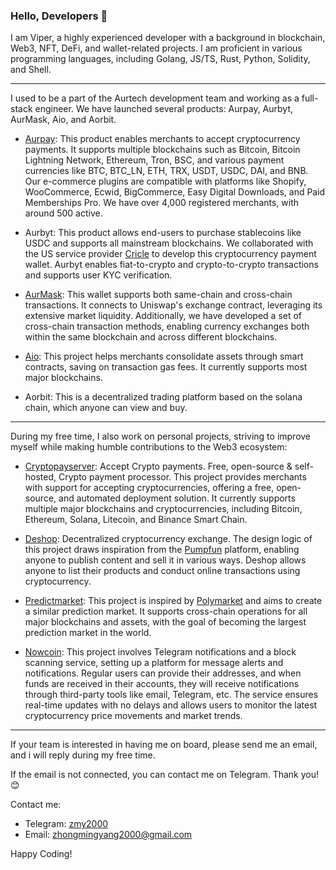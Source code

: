 ### Hello, Developers 👋

I am Viper, a highly experienced developer with a background in blockchain, Web3, NFT, DeFi, and wallet-related projects. I am proficient in various programming languages, including Golang, JS/TS, Rust, Python, Solidity, and Shell.

---

I used to be a part of the Aurtech development team and working as a full-stack engineer. We have launched several products: Aurpay, Aurbyt, AurMask, Aio, and Aorbit.

- [Aurpay](https://aurpay.net): This product enables merchants to accept cryptocurrency payments. It supports multiple blockchains such as Bitcoin, Bitcoin Lightning Network, Ethereum, Tron, BSC, and various payment currencies like BTC, BTC_LN, ETH, TRX, USDT, USDC, DAI, and BNB. Our e-commerce plugins are compatible with platforms like Shopify, WooCommerce, Ecwid, BigCommerce, Easy Digital Downloads, and Paid Memberships Pro. We have over 4,000 registered merchants, with around 500 active.

- Aurbyt: This product allows end-users to purchase stablecoins like USDC and supports all mainstream blockchains. We collaborated with the US service provider [Cricle](https://www.circle.com/en/usdc) to develop this cryptocurrency payment wallet. Aurbyt enables fiat-to-crypto and crypto-to-crypto transactions and supports user KYC verification.

- [AurMask](https://aurmask.net/): This wallet supports both same-chain and cross-chain transactions. It connects to Uniswap's exchange contract, leveraging its extensive market liquidity. Additionally, we have developed a set of cross-chain transaction methods, enabling currency exchanges both within the same blockchain and across different blockchains.

- [Aio](https://aio.cash): This project helps merchants consolidate assets through smart contracts, saving on transaction gas fees. It currently supports most major blockchains.

- Aorbit: This is a decentralized trading platform based on the solana chain, which anyone can view and buy.

---

During my free time, I also work on personal projects, striving to improve myself while making humble contributions to the Web3 ecosystem:

- [Cryptopayserver](https://github.com/cryptopayserver00/cryptopayserver): Accept Crypto payments. Free, open-source & self-hosted, Crypto payment processor. This project provides merchants with support for accepting cryptocurrencies, offering a free, open-source, and automated deployment solution. It currently supports multiple major blockchains and cryptocurrencies, including Bitcoin, Ethereum, Solana, Litecoin, and Binance Smart Chain.

- [Deshop](https://github.com/deshopfun/deshop): Decentralized cryptocurrency exchange. The design logic of this project draws inspiration from the [Pumpfun](https://pump.fun) platform, enabling anyone to publish content and sell it in various ways. Deshop allows anyone to list their products and conduct online transactions using cryptocurrency.

- [Predictmarket](https://github.com/viper-00/predictmarket): This project is inspired by [Polymarket](https://polymarket.com) and aims to create a similar prediction market. It supports cross-chain operations for all major blockchains and assets, with the goal of becoming the largest prediction market in the world.

- [Nowcoin](https://github.com/viper-00/nowcoin): This project involves Telegram notifications and a block scanning service, setting up a platform for message alerts and notifications. Regular users can provide their addresses, and when funds are received in their accounts, they will receive notifications through third-party tools like email, Telegram, etc. The service ensures real-time updates with no delays and allows users to monitor the latest cryptocurrency price movements and market trends.

---

If your team is interested in having me on board, please send me an email, and i will reply during my free time. 

If the email is not connected, you can contact me on Telegram. Thank you! 😊

Contact me:

- Telegram: [zmy2000](https://t.me/zmy2000)
- Email: zhongmingyang2000@gmail.com

Happy Coding!
